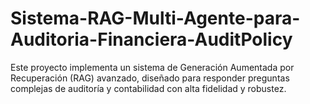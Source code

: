 # Sistema-RAG-Multi-Agente-para-Auditoria-Financiera-AuditPolicy
Este proyecto implementa un sistema de Generación Aumentada por Recuperación (RAG) avanzado, diseñado para responder preguntas complejas de auditoría y contabilidad con alta fidelidad y robustez.
